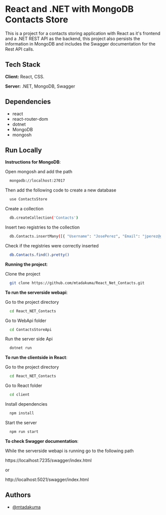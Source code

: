 
# React and .NET with MongoDB Contacts Store

This is a project for a contacts storing application with React as it's frontend and a .NET REST API as the backend, this project also persists the information in MongoDB and includes the Swagger documentation for the Rest API calls.



## Tech Stack

**Client:** React, CSS.

**Server:** .NET, MongoDB, Swagger


## Dependencies

- react
- react-router-dom
- dotnet
- MongoDB
- mongosh

## Run Locally


**Instructions for MongoDB**:

Open mongosh and add the path
```bash
  mongodb://localhost:27017
```
Then add the following code to create a new database
```bash
  use ContactsStore
```
Create a collection
```bash
  db.createCollection('Contacts')
```
Insert two registries to the collection

```bash
  db.Contacts.insertMany([{ "Username": "JosePerez", "Email": "jperez@gmail.com", "Telefono": "02231512345678" }, { "Username": "PaulaLopez", "Email": "plopez@gmail.com", "Telefono": "0111587654321" }])
```
Check if the registries were correctly inserted

```bash
  db.Contacts.find().pretty()
```


**Running the project**:

Clone the project

```bash
  git clone https://github.com/mtadakuma/React_Net_Contacts.git
```

**To run the serverside webapi**:

Go to the project directory

```bash
  cd React_NET_Contacts
```

Go to WebApi folder
```bash
  cd ContactsStoreApi
```

Run the server side Api
```bash
  dotnet run
```

**To run the clientside in React**:

Go to the project directory

```bash
  cd React_NET_Contacts
```

Go to React folder
```bash
  cd client
```

Install dependencies

```bash
  npm install
```

Start the server

```bash
  npm run start
```

**To check Swagger documentation**:

While the serverside webapi is running go to the following path

https://localhost:7235/swagger/index.html

or 

http://localhost:5021/swagger/index.html
## Authors

- [@mtadakuma](https://github.com/mtadakuma)

